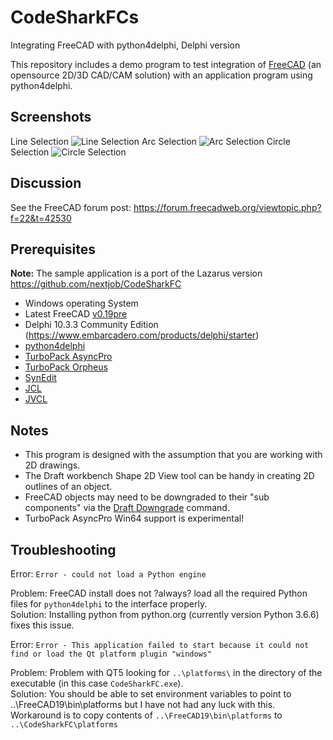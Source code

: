 # CodeSharkFCs
Integrating FreeCAD with python4delphi, Delphi version

This repository includes a demo program to test integration of [FreeCAD](https://www.freecadweb.org/) (an opensource 2D/3D CAD/CAM solution) with an application program using python4delphi.


## Screenshots
Line Selection
![Line Selection](https://raw.githubusercontent.com/nextjob/CodeSharkFC/master/images/LineSelection.png)
Arc Selection
![Arc Selection](https://raw.githubusercontent.com/nextjob/CodeSharkFC/master/images/ArcSelection.png)
Circle Selection
![Circle Selection](https://raw.githubusercontent.com/nextjob/CodeSharkFC/master/images/CircleSelection.png)


## Discussion
See the FreeCAD forum post: https://forum.freecadweb.org/viewtopic.php?f=22&t=42530


## Prerequisites
__Note:__ The sample application is a port of the Lazarus version https://github.com/nextjob/CodeSharkFC

* Windows operating System
* Latest FreeCAD [v0.19pre](https://github.com/FreeCAD/FreeCAD/releases)
* Delphi 10.3.3 Community Edition (https://www.embarcadero.com/products/delphi/starter)
* [python4delphi](https://github.com/pyscripter/python4delphi) 
* [TurboPack AsyncPro](https://github.com/TurboPack/AsyncPro)
* [TurboPack Orpheus](https://github.com/TurboPack/Orpheus)
* [SynEdit](https://github.com/pyscripter/SynEdit-2)
* [JCL](https://github.com/project-jedi/jcl)
* [JVCL](https://github.com/project-jedi/jvcl)

	   
## Notes
* This program is designed with the assumption that you are working with 2D drawings.
* The Draft workbench Shape 2D View tool can be handy in creating 2D outlines of an object.
* FreeCAD objects may need to be downgraded to their "sub components" via the [Draft Downgrade](https://freecadweb.org/wiki/Draft_Downgrade) command.
* TurboPack AsyncPro Win64 support is experimental!


## Troubleshooting

Error: `Error - could not load a Python engine`

Problem: FreeCAD install does not ?always? load all the required Python files for `python4delphi` to the interface properly.  
Solution: Installing python from python.org (currently version Python 3.6.6) fixes this issue.

Error: `Error - This application failed to start because it could not find or load the Qt platform plugin "windows"`  

Problem: Problem with QT5 looking for `..\platforms\` in the directory of the executable (in this case `CodeSharkFC.exe`).  
Solution: You should be able to set environment variables to point to ..\FreeCAD19\bin\platforms but I have not had any luck with this.
Workaround is to copy contents of `..\FreeCAD19\bin\platforms` to `..\CodeSharkFC\platforms` 
